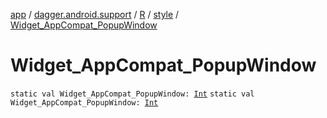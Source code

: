[app](../../../index.md) / [dagger.android.support](../../index.md) / [R](../index.md) / [style](index.md) / [Widget_AppCompat_PopupWindow](./-widget_-app-compat_-popup-window.md)

# Widget_AppCompat_PopupWindow

`static val Widget_AppCompat_PopupWindow: `[`Int`](https://kotlinlang.org/api/latest/jvm/stdlib/kotlin/-int/index.html)
`static val Widget_AppCompat_PopupWindow: `[`Int`](https://kotlinlang.org/api/latest/jvm/stdlib/kotlin/-int/index.html)